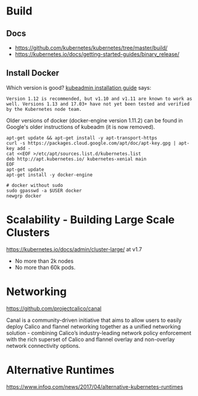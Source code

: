# Build
## Docs
* https://github.com/kubernetes/kubernetes/tree/master/build/
* https://kubernetes.io/docs/getting-started-guides/binary_release/

## Install Docker
Which version is good? [kubeadmin installation guide](https://kubernetes.io/docs/setup/independent/install-kubeadm/#installing-kubectl) says:
```
Version 1.12 is recommended, but v1.10 and v1.11 are known to work as well. Versions 1.13 and 17.03+ have not yet been tested and verified by the Kubernetes node team.
```




Older versions of docker (docker-engine version 1.11.2) can be found in Google's older instructions of kubeadm (it is now removed).
```
apt-get update && apt-get install -y apt-transport-https
curl -s https://packages.cloud.google.com/apt/doc/apt-key.gpg | apt-key add -
cat <<EOF >/etc/apt/sources.list.d/kubernetes.list
deb http://apt.kubernetes.io/ kubernetes-xenial main
EOF
apt-get update
apt-get install -y docker-engine

# docker without sudo
sudo gpasswd -a $USER docker
newgrp docker
```



# Scalability - Building Large Scale Clusters
https://kubernetes.io/docs/admin/cluster-large/ at v1.7
* No more than 2k nodes
* No more than 60k pods.

# Networking

https://github.com/projectcalico/canal

Canal is a community-driven initiative that aims to allow users to easily deploy Calico and flannel networking together as a unified networking solution - combining Calico’s industry-leading network policy enforcement with the rich superset of Calico and flannel overlay and non-overlay network connectivity options.

# Alternative Runtimes
https://www.infoq.com/news/2017/04/alternative-kubernetes-runtimes
